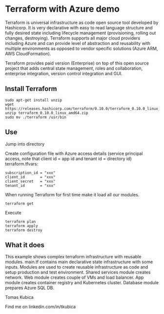 # Terraform with Azure demo

Terraform is universal infrastructure as code open source tool developed by Hashicorp. It is very declarative with easy to read language structure and fully desired state including lifecycle management (provisioning, rolling out changes, destroying). Terraform supports all major cloud providers including Azure and can provide level of abstraction and reusability with multiple environments as opposed to vendor specific solutions (Azure ARM, AWS CloudFormation).

Terraform provides paid version (Enterprise) on top of this open source project that adds central state management, roles and collaboration, enterprise integration, version control integration and GUI.

## Install Terraform

```
sudo apt-get install unzip
wget https://releases.hashicorp.com/terraform/0.10.0/terraform_0.10.0_linux_amd64.zip
unzip terraform_0.10.0_linux_amd64.zip
sudo mv ./terraform /usr/bin
```

## Use
Jump into directory

Create configuration file with Azure access details (service principal access, note that client id = app id and tenant id = directory id) terraform.tfvars:

```
subscription_id = "xxx"
client_id       = "xxx"
client_secret   = "xxx"
tenant_id       = "xxx"
```

When running Terraform for first time make it load all our modules.

```
terraform get
```

Execute

```
terraform plan
terraform apply
terraform destroy
```

## What it does
This example shows complex terraform infrastructure with reusable modules. main.tf contains main declarative state infrastructure with some inputs. Modules are used to create reusable infrastructure as code and setup production and test environment. Shared services module creates network. Web module creates couple of VMs and load balancer. App module creates container registry and Kubernetes cluster. Database module prepares Azure SQL DB.



Tomas Kubica

Find me on linkedin.com/in/tkubica